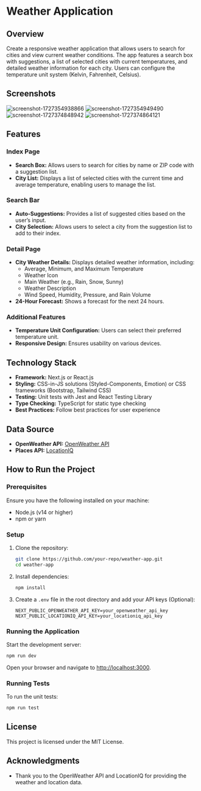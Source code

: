 # Weather Application

## Overview
Create a responsive weather application that allows users to search for cities and view current weather conditions. The app features a search box with suggestions, a list of selected cities with current temperatures, and detailed weather information for each city. Users can configure the temperature unit system (Kelvin, Fahrenheit, Celsius).

## Screenshots
![screenshot-1727354938866](https://github.com/user-attachments/assets/cef07ca8-2229-4296-a86c-44c5e69b4537)
![screenshot-1727354949490](https://github.com/user-attachments/assets/a1747430-6d79-44d9-a164-e29dd7608faa)
![screenshot-1727374848942](https://github.com/user-attachments/assets/cef0b952-4796-44d4-98d6-83393198f507)
![screenshot-1727374864121](https://github.com/user-attachments/assets/b0fbc1fe-6bd5-4a35-9b75-56b9b21f33b1)

## Features
### Index Page
- **Search Box:** Allows users to search for cities by name or ZIP code with a suggestion list.
- **City List:** Displays a list of selected cities with the current time and average temperature, enabling users to manage the list.

### Search Bar
- **Auto-Suggestions:** Provides a list of suggested cities based on the user’s input.
- **City Selection:** Allows users to select a city from the suggestion list to add to their index.

### Detail Page
- **City Weather Details:** Displays detailed weather information, including:
    - Average, Minimum, and Maximum Temperature
    - Weather Icon
    - Main Weather (e.g., Rain, Snow, Sunny)
    - Weather Description
    - Wind Speed, Humidity, Pressure, and Rain Volume
- **24-Hour Forecast:** Shows a forecast for the next 24 hours.

### Additional Features
- **Temperature Unit Configuration:** Users can select their preferred temperature unit.
- **Responsive Design:** Ensures usability on various devices.
  
## Technology Stack
- **Framework:** Next.js or React.js
- **Styling:** CSS-in-JS solutions (Styled-Components, Emotion) or CSS frameworks (Bootstrap, Tailwind CSS)
- **Testing:** Unit tests with Jest and React Testing Library
- **Type Checking:** TypeScript for static type checking
- **Best Practices:** Follow best practices for user experience

## Data Source
- **OpenWeather API:** [OpenWeather API](https://openweathermap.org/api)
- **Places API:** [LocationIQ](https://locationiq.com/)

## How to Run the Project

### Prerequisites
Ensure you have the following installed on your machine:
- Node.js (v14 or higher)
- npm or yarn

### Setup
1. Clone the repository:
   ```bash
   git clone https://github.com/your-repo/weather-app.git
   cd weather-app
   ```

2. Install dependencies:
   ```bash
   npm install
   ```

3. Create a `.env` file in the root directory and add your API keys (Optional):
   ```env
   NEXT_PUBLIC_OPENWEATHER_API_KEY=your_openweather_api_key
   NEXT_PUBLIC_LOCATIONIQ_API_KEY=your_locationiq_api_key
   ```

### Running the Application
Start the development server:
```bash
npm run dev
```
Open your browser and navigate to [http://localhost:3000](http://localhost:3000).

### Running Tests
To run the unit tests:
```bash
npm run test
```

## License
This project is licensed under the MIT License.

## Acknowledgments
- Thank you to the OpenWeather API and LocationIQ for providing the weather and location data.
